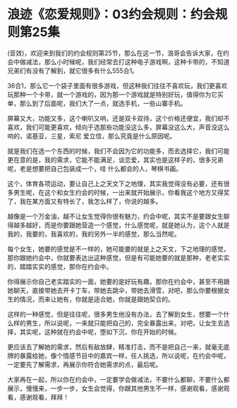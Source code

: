 # 浪迹《恋爱规则》：03约会规则：约会规则第25集

(音效)，欢迎来到我们的约会规则第25节，那么在这一节，浪哥会告诉大家，在约会中做减法，那么小时候呢，我们经常去打这种电子游戏啊，这种卡带的，不知道兄弟们有没有了解到，就它很多有什么555合1。

36合1，那么它一个袋子里面有很多游戏，但这种我们往往不喜欢玩，我们更喜欢玩那种一个卡带，就一个游戏的，因为那一个游戏就是特别好玩，值得你为它买单，那么到了后面呢，我们大了一点，就选手机，一些山寨手机。

屏幕又大，功能又多，这个喇叭又响，还是双卡双待，这个价格还便宜，我们却不喜欢，我们可能更喜欢，倾向于选那些功能没这么多，屏幕没这么大，声音没这么响的，诺基亚，三星，索尼 爱立信，那么究竟是什么原因呢。

就是我们在选一个东西的时候，我们不会因为它的功能多，而去选择它，我们可能更在意的是，我的需求，它能不能满足，谈恋爱，其实也是这样子的，很多兄弟呢，老是想要把自己包装成一个，哇 什么都会的人，琴棋书画。

这个，体育各项运动，要让自己上之天文下之地理，其实我觉得没有必要，还有很多男生呢，在这个和女生约会的时候，一出来就开始展示，你看我这个地方又得奖了，我在某方面又有特长了，我怎么样了，你说的越多。

越像是一个万金油，越不让女生觉得你很有魅力，约会中呢，其实不是要跟女生聊得越多越好，而是你要跟她营造一个感觉，什么感觉呢，就是她认为，这个人就是我的，我要的，我喜欢的，我的另外一半的感觉，那么当然呢。

每个女生，她要的感觉是不一样的，她可能要的就是上之天文，下之地理的感觉，那你跟她约会中，你就要表达出这种感觉，但是有可能她要的就是那种，老老实实的，踏踏实实的感觉，那你在约会中。

你得展示你自己老实踏实的一面，她要的是好玩有趣，那你在约会中，甚至不用跟她聊天，直接带她去开卡丁车，带她去跳伞，带她去滑雪，对吧，那么你要根据女生的情况，而来让她有，你就是适合她，你就是跟她契合的。

这样的一种感觉，但是往往呢，很多男生他没有办法，去了解到女生，想要一个什么样的男生，所以说呢，一来就只能把自己的，完全暴露出来，对吧，让女生去选择，其实呢，这种就在约会中呢，堕如下沉，你在开始的时候。

更应该去了解她的需求，然后有敌放肆，精准打击，而不是把自己一来，就毫无底牌的暴露给她，像个情感节目中的嘉宾一样，任人挑选，所以说呢，在约会中呢，一定要先了解需求，再展示你符合她需求的点，最后呢。

大家再在一起，所以你在约会中，一定要学会做减法，不要什么都聊，不要什么都展示，慢慢来，一步一步，女生会觉得，你跟其他男生不一样，感谢观看，感谢观看，感谢观看，拜拜！

